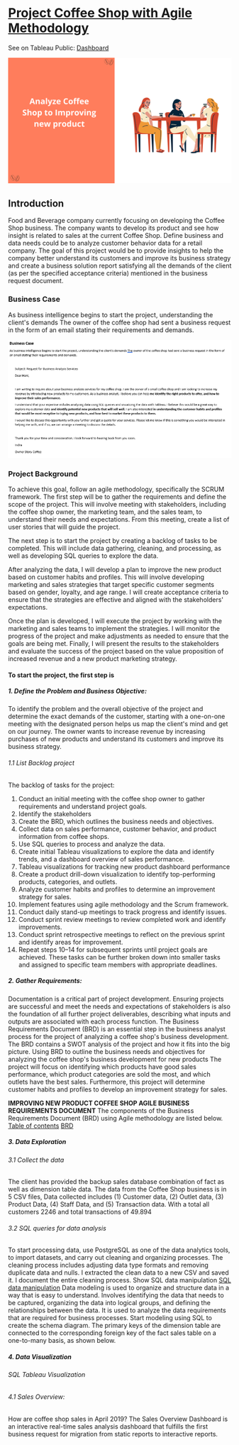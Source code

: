# [Project Coffee Shop with Agile Methodology]()
 See on Tableau Public: [Dashboard](https://public.tableau.com/shared/2ZN5FRJJ7?:display_count=n&:origin=viz_share_link)  

![](https://github.com/Haniaghnia/Business_Analyst/blob/1e4af1365bbdef87262cd52d68bb934cf4fd0e60/Project%20BA/Coffee%20Shop/Coffee.png)
## Introduction 
Food and Beverage company currently focusing on developing the Coffee Shop business. The company wants to develop its product and see how insight is related to sales at the current Coffee Shop. Define business and data needs could be to analyze customer behavior data for a retail company. The goal of this project would be to provide insights to help the company better understand its customers and improve its business strategy and create a business solution report satisfying all the demands of the client (as per the specified acceptance criteria) mentioned in the business request document.

### Business Case 
As business intelligence begins to start the project, understanding the client's demands The owner of the coffee shop had sent a business request in the form of an email stating their requirements and demands.

![](https://github.com/Haniaghnia/Business_Analyst/blob/1e4af1365bbdef87262cd52d68bb934cf4fd0e60/Project%20BA/Coffee%20Shop/BC.PNG)


### Project Background
To achieve this goal, follow an agile methodology, specifically the SCRUM framework. The first step will be to gather the requirements and define the scope of the project. This will involve meeting with stakeholders, including the coffee shop owner, the marketing team, and the sales team, to understand their needs and expectations. From this meeting, create a list of user stories that will guide the project.

The next step is to start the project by creating a backlog of tasks to be completed. This will include data gathering, cleaning, and processing, as well as developing SQL queries to explore the data.

After analyzing the data, I will develop a plan to improve the new product based on customer habits and profiles. This will involve developing marketing and sales strategies that target specific customer segments based on gender, loyalty, and age range. I will create acceptance criteria to ensure that the strategies are effective and aligned with the stakeholders' expectations.

Once the plan is developed, I will execute the project by working with the marketing and sales teams to implement the strategies. I will monitor the progress of the project and make adjustments as needed to ensure that the goals are being met. Finally, I will present the results to the stakeholders and evaluate the success of the project based on the value proposition of increased revenue and a new product marketing strategy.


#### To start the project, the first step is
##### 1.	Define the Problem and Business Objective:
To identify the problem and the overall objective of the project and determine the exact demands of the customer, starting with a one-on-one meeting with the designated person helps us map the client's mind and get on our journey. The owner wants to increase revenue by increasing purchases of new products and understand its customers and improve its business strategy.

###### 1.1 List Backlog project 
The backlog of tasks for the project:
1. Conduct an initial meeting with the coffee shop owner to gather requirements and understand project goals.
2. Identify the stakeholders 
3. Create the BRD, which outlines the business needs and objectives.
4. Collect data on sales performance, customer behavior, and product information from coffee shops.
5. Use SQL queries to process and analyze the data.
6. Create initial Tableau visualizations to explore the data and identify trends, and a dashboard overview of sales performance.
7. Tableau visualizations for tracking new product dashboard performance
8. Create a product drill-down visualization to identify top-performing products, categories, and outlets.
9. Analyze customer habits and profiles to determine an improvement strategy for sales.
11. Implement features using agile methodology and the Scrum framework.
12. Conduct daily stand-up meetings to track progress and identify issues.
13. Conduct sprint review meetings to review completed work and identify improvements.
14. Conduct sprint retrospective meetings to reflect on the previous sprint and identify areas for improvement.
15. Repeat steps 10–14 for subsequent sprints until project goals are achieved.
These tasks can be further broken down into smaller tasks and assigned to specific team members with appropriate deadlines.

##### 2.	Gather Requirements:
Documentation is a critical part of project development. Ensuring projects are successful and meet the needs and expectations of stakeholders is also the foundation of all further project deliverables, describing what inputs and outputs are associated with each process function. The Business Requirements Document (BRD) is an essential step in the business analyst process for the project of analyzing a coffee shop's business development. The BRD contains a SWOT analysis of the project and how it fits into the big picture. Using BRD to outline the business needs and objectives for analyzing the coffee shop's business development for new products The project will focus on identifying which products have good sales performance, which product categories are sold the most, and which outlets have the best sales. Furthermore, this project will determine customer habits and profiles to develop an improvement strategy for sales.

**IMPROVING NEW PRODUCT COFFEE SHOP
AGILE BUSINESS REQUIREMENTS DOCUMENT**
The components of the Business Requirements Document (BRD) using Agile methodology are listed below.
[Table of contents](https://github.com/Haniaghnia/Business_Analyst/blob/3191ded675d6fd2a2348b58a9e37103620b6fed2/Project%20BA/Coffee%20Shop/Table%20BRD.PNG)
[BRD](https://github.com/Haniaghnia/Business_Analyst/blob/24e1fa11de83d39aac8d61ffef49568fecded3dd/Project%20BA/Coffee%20Shop/BRD%20Coffee%20Shop.pdf)  


##### 3. Data Exploration
###### 3.1 Collect the data
The client has provided the backup sales database combination of fact as well as dimension table data. The data from the Coffee Shop business is in 5 CSV files, Data collected includes (1) Customer data, (2) Outlet data, (3) Product Data, (4) Staff Data, and (5) Transaction data. With a total all customers 2246 and total transactions of 49.894

###### 3.2 SQL queries for data analysis
To start processing data, use PostgreSQL as one of the data analytics tools, to import datasets, and carry out cleaning and organizing processes. The cleaning process includes adjusting data type formats and removing duplicate data and nulls. I extracted the clean data to a new CSV and saved it. I document the entire cleaning process.
Show SQL data manipulation 
[SQL data manipulation](https://github.com/Haniaghnia/Business_Analyst/blob/3191ded675d6fd2a2348b58a9e37103620b6fed2/Project%20BA/Coffee%20Shop/Data%20Manipulation.sql)
Data modeling is used to organize and structure data in a way that is easy to understand. Involves identifying the data that needs to be captured, organizing the data into logical groups, and defining the relationships between the data. It is used to analyze the data requirements that are required for business processes.
Start modeling using SQL to create the schema diagram. The primary keys of the dimension table are connected to the corresponding foreign key of the fact sales table on a one-to-many basis, as shown below.

##### 4.	Data Visualization
###### SQL Tableau Visualization 
###### 4.1	Sales Overview:
How are coffee shop sales in April 2019? The Sales Overview Dashboard is an interactive real-time sales analysis dashboard that fulfills the first business request for migration from static reports to interactive reports.



